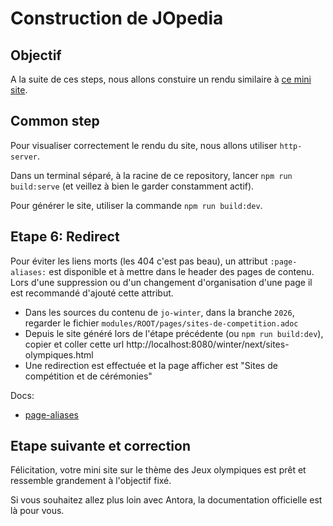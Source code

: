 # Construction de JOpedia

## Objectif

A la suite de ces steps, nous allons constuire un rendu similaire à [ce mini site](https://benjaminparisel.github.io/jopedia/).

## Common step

Pour visualiser correctement le rendu du site, nous allons utiliser `http-server`.

Dans un terminal séparé, à la racine de ce repository, lancer `npm run build:serve` (et veillez à bien le garder constamment actif).

Pour générer le site, utiliser la commande `npm run build:dev`.

## Etape 6: Redirect

Pour éviter les liens morts (les 404 c'est pas beau), un attribut `:page-aliases:` est disponible et à mettre dans le header des pages de contenu. Lors d'une suppression ou d'un changement d'organisation d'une page il est recommandé d'ajouté cette attribut.

- Dans les sources du contenu de `jo-winter`, dans la branche `2026`, regarder le fichier `modules/ROOT/pages/sites-de-competition.adoc`
- Depuis le site généré lors de l'étape précédente (ou `npm run build:dev`), copier et coller cette url http://localhost:8080/winter/next/sites-olympiques.html
- Une redirection est effectuée et la page afficher est "Sites de compétition et de cérémonies"

Docs:

- [page-aliases](https://docs.antora.org/antora/latest/page/page-aliases/)

## Etape suivante et correction

Félicitation, votre mini site sur le thème des Jeux olympiques est prêt et ressemble grandement à l'objectif fixé.

Si vous souhaitez allez plus loin avec Antora, la documentation officielle est là pour vous.
